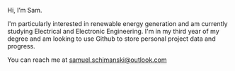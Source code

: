 Hi, I’m Sam.

I'm particularly interested in renewable energy generation and am currently studying Electrical and Electronic Engineering. I'm in my third year of my degree and am looking to use Github to store personal project data and progress.

You can reach me at samuel.schimanski@outlook.com

<!---
Sam-Schimanski/Sam-Schimanski is a ✨ special ✨ repository because its `README.md` (this file) appears on your GitHub profile.
You can click the Preview link to take a look at your changes.
--->
